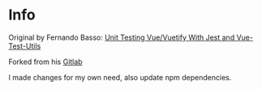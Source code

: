 # Info

Original by Fernando Basso:
[Unit Testing Vue/Vuetify With Jest and Vue-Test-Utils](http://fernandobasso.github.io/en/javascript/unit-testing-vue-vuetify-with-jest-and-vue-test-utils.html)

Forked from his [Gitlab](https://gitlab.com/fernandobasso/vue-vuetify-unit-test-jest-vue-test-utils)

I made changes for my own need, also update npm dependencies.
